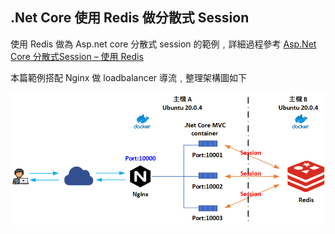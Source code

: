 ## .Net Core 使用 Redis 做分散式 Session

使用 Redis 做為 Asp.net core 分散式 session 的範例﹐詳細過程參考 [Asp.Net Core 分散式Session – 使用 Redis](https://www.dotblogs.com.tw/nethawk/2023/03/08/net-redis-session) 

本篇範例搭配 Nginx 做 loadbalancer 導流﹐整理架構圖如下

![架構圖](./架構圖.png)